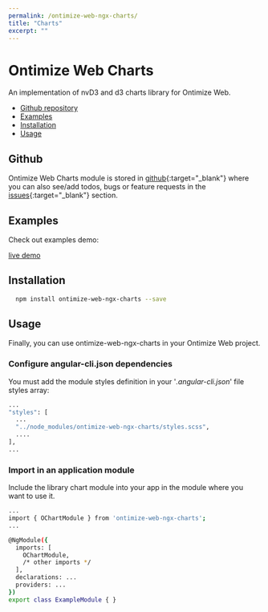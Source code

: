 ```yaml
---
permalink: /ontimize-web-ngx-charts/
title: "Charts"
excerpt: ""
---
```


# Ontimize Web Charts

An implementation of nvD3 and d3 charts library for Ontimize Web.


* [Github repository](#github)
* [Examples](#examples)
* [Installation](#installation)
* [Usage](#usage)

## Github
Ontimize Web Charts module is stored in [github](https://github.com/OntimizeWeb/ontimize-web-ngx-charts){:target="_blank"} where you can also see/add todos, bugs or feature requests in the [issues](https://github.com/OntimizeWeb/ontimize-web-ngx-charts/issues){:target="_blank"} section.

## Examples

Check out examples demo:
<p>
  <a href="https://ontimizeweb.github.io/ontimize-web-ngx-charts" target="_blank" class="btn btn--success">
    <i class="fa fa-play"></i>
    live demo
  </a>
</p>


## Installation

```bash
  npm install ontimize-web-ngx-charts --save
```

## Usage

Finally, you can use ontimize-web-ngx-charts in your Ontimize Web project.

### Configure angular-cli.json dependencies

You must add the module styles definition in your '*.angular-cli.json*' file styles array:

```bash
...
"styles": [
  ...
  "../node_modules/ontimize-web-ngx-charts/styles.scss",
  ....
],
...
```

### Import in an application module

Include the library chart module into your app in the module where you want to use it.

```bash
...
import { OChartModule } from 'ontimize-web-ngx-charts';
...

@NgModule({
  imports: [
    OChartModule,
    /* other imports */
  ],
  declarations: ...
  providers: ...
})
export class ExampleModule { }
```